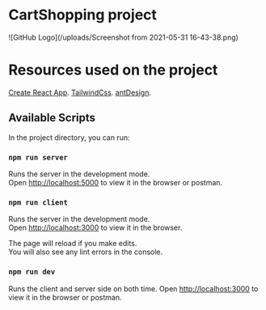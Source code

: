 # CartShopping project

![GitHub Logo](/uploads/Screenshot from 2021-05-31 16-43-38.png)

# Resources used on the project

[Create React App](https://github.com/facebook/create-react-app).
[TailwindCss](https://tailwindcss.com/).
[antDesign](https://ant.design/docs/react/introduce).

## Available Scripts

In the project directory, you can run:

### `npm run server`

Runs the server in the development mode.\
Open [http://localhost:5000](http://localhost:5000) to view it in the browser or postman.

### `npm run client`

Runs the server in the development mode.\
Open [http://localhost:3000](http://localhost:3000) to view it in the browser.

The page will reload if you make edits.\
You will also see any lint errors in the console.

### `npm run dev`

Runs the client and server side on both time.
Open [http://localhost:3000](http://localhost:3000) to view it in the browser or postman.
